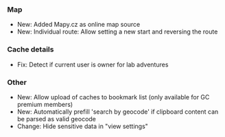  
### Map
- New: Added Mapy.cz as online map source
- New: Individual route: Allow setting a new start and reversing the route

### Cache details
- Fix: Detect if current user is owner for lab adventures

### Other
- New: Allow upload of caches to bookmark list (only available for GC premium members)
- New: Automatically prefill 'search by geocode' if clipboard content can be parsed as valid geocode
- Change: Hide sensitive data in "view settings"

